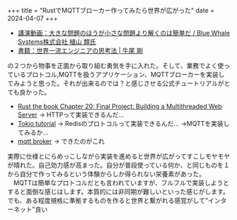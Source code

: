 +++
title = "RustでMQTTブローカー作ってみたら世界が広がった"
date = 2024-04-07
+++

- [講演動画：大きな問題のほうが小さな問題より解くのは簡単だ / Blue Whale Systems株式会社 植山 類氏](https://youtu.be/C4uKuNTMmcU?si=9muNve_fyiP5Y1IZ)
- [書籍：世界一流エンジニアの思考法 | 牛尾 剛](https://amzn.to/3VJP5Ow)

の２つから物事を正面から取り組む勇気を手に入れた。そして、業務でよく使っているプロトコル,MQTTを扱うアプリケーション、MQTTブローカーを実装してみようと思った。それが出来るのでは？と感じさせる公式チュートリアルがとても良かった。
- [Rust the book Chapter 20: Final Project: Building a Multithreaded Web Server](https://doc.rust-lang.org/book/ch20-00-final-project-a-web-server.html)
→ HTTPって実装できるんだ...
- [Tokio tutorial](https://tokio.rs/tokio/tutorial)
→ Redisのプロトコルって実装できるんだ...
→MQTTを実装してみるか...
- [mqtt broker](https://github.com/heya-naohiro/mqtt-server) → できたのがこれ

実際に仕様とにらめっこしながら実装を進めると世界が広がってすこしモヤモヤが晴れた。自己効力感が高まった。自分が普段使っている何か、と同じものを１から自分で作ってみるという体験からしか得られない栄養素があった。
　MQTTは簡単なプロトコルだとも言われていますが、フルフルで実装しようとすると面倒な感じはします。本質的には非同期が難しいといった感じがします。でも、ある程度規格に準拠するものを作ると世界と繋がれる感覚がして"インターネット"良い